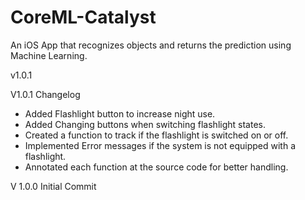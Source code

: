 # CoreML-Catalyst
An iOS App that recognizes objects and returns the prediction using Machine Learning. 

v1.0.1

V1.0.1 Changelog

+ Added Flashlight button to increase night use.
+ Added Changing buttons when switching flashlight states.
+ Created a function to track if the flashlight is switched on or off.
+ Implemented Error messages if the system is not equipped with a flashlight.
+ Annotated each function at the source code for better handling.

V 1.0.0 Initial Commit
